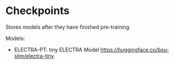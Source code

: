 # Checkpoints
Stores models after they have finished pre-training.

Models:
- ELECTRA-PT: tiny ELECTRA Model https://huggingface.co/bsu-slim/electra-tiny
